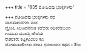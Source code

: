 +++
title = "035 ಮೋಹಿದವು ಭರಿಕೈಗಳನು"

+++
ಮೋಹಿದವು ಭರಿಕೈಗಳನು ರಥ  
ವಾಹತತಿಗಾನೆಗಳು ವಂಶ  
ದ್ರೋಹಿ ಸಿಲುಕಿದನೆನುತ ತಡೆದರು ರಥಿಕರೆಡಬಲನ  
ಗಾಹಿಸಿತು ದೂಹತ್ತಿ ಲೌಡೆಯ  
ರಾಹುತರು ಕಟ್ಟಳವಿಯಲಿ ಕವಿ  
ದೋಹಡಿಸದೌಂಕಿತು ಪದಾತಿ ಧನಂಜಯನ ರಥವ      ॥35॥